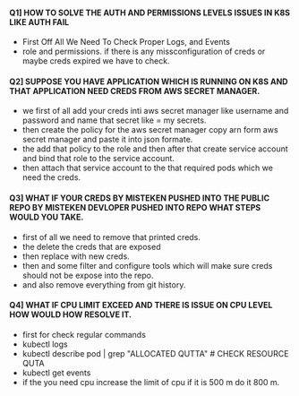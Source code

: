 #### Q1] HOW TO SOLVE THE AUTH AND PERMISSIONS LEVELS ISSUES IN K8S LIKE AUTH FAIL
- First Off All We Need To Check Proper Logs, and Events 
- role and permissions. if there is any missconfiguration of creds or maybe creds expired we have to check.

#### Q2] SUPPOSE YOU HAVE APPLICATION WHICH IS RUNNING ON K8S AND THAT APPLICATION NEED CREDS FROM AWS SECRET MANAGER.
- we first of all add your creds inti aws secret manager like username and password and name that secret like = my secrets.
- then create the policy for the aws secret manager copy arn form aws secret manager and paste it into json formate.
- the add that policy to the role and then after that create service account and bind that role to the service account.
- then attach that service account to the that required pods which we need the creds.

#### Q3] WHAT IF YOUR CREDS BY MISTEKEN PUSHED INTO THE PUBLIC REPO BY MISTEKEN DEVLOPER PUSHED INTO REPO WHAT STEPS WOULD YOU TAKE.
- first of all we need to remove that printed creds.
- the delete the creds that are exposed
- then replace with new creds.
- then and some filter and configure tools which will make sure creds should not be expose into the repo.
- and also remove everything from git history.

#### Q4] WHAT IF CPU LIMIT EXCEED AND THERE IS ISSUE ON CPU LEVEL HOW WOULD HOW RESOLVE IT.
- first for check regular commands
- kubectl logs <pod>
- kubectl describe pod <pod> | grep "ALLOCATED QUTTA" # CHECK RESOURCE QUTA
- kubectl get events
- if the you need cpu increase the limit of cpu if it is 500 m do it 800 m.

####

  
